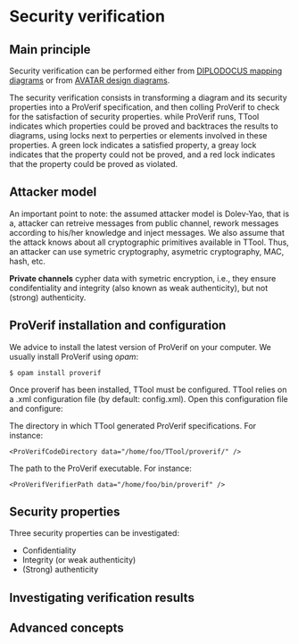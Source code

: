# Security verification

## Main principle

Security verification can be performed either from [DIPLODOCUS mapping diagrams](file://mapping.md) or from [AVATAR design diagrams](file://avatarsoftwaredesign.md).

The security verification consists in transforming a diagram and its security properties into a ProVerif specification, and then colling ProVerif to check for the satisfaction of security properties. while ProVerif runs, TTool indicates which properties could be proved and backtraces the results to diagrams, using locks next to perperties or elements involved in these properties. A green lock indicates a satisfied property, a greay lock indicates that the property could not be proved, and a red lock indicates that the property could be proved as violated.

## Attacker model

An important point to note: the assumed attacker model is Dolev-Yao, that is a, attacker can retreive messages from public channel, rework messages according to his/her knowledge and inject messages. We also assume that the attack knows about all cryptographic primitives available in TTool. Thus, an attacker can use symetric cryptography, asymetric cryptography, MAC, hash, etc.

**Private channels** cypher data with symetric encryption, i.e., they ensure condifentiality and integrity (also known as weak authenticity), but not (strong) authenticity.



## ProVerif installation and configuration

We advice to install the latest version of ProVerif on your computer. We usually install ProVerif using *opam*:

    $ opam install proverif


Once proverif has been installed, TTool must be configured. TTool relies on a .xml configuration file (by default: config.xml). Open this configuration file and configure:

The directory in which TTool generated ProVerif specifications. For instance:

    <ProVerifCodeDirectory data="/home/foo/TTool/proverif/" />


The path to the ProVerif executable. For instance:

    <ProVerifVerifierPath data="/home/foo/bin/proverif" />



## Security properties

Three security properties can be investigated:
- Confidentiality
- Integrity (or weak authenticity)
- (Strong) authenticity


## Investigating verification results


## Advanced concepts







